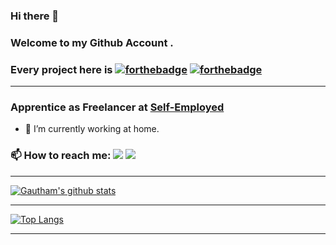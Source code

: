 ### Hi there 👋

<!--
**gauthamp10/gauthamp10** is a ✨ _special_ ✨ repository because its `README.md` (this file) appears on your GitHub profile.

Here are some ideas to get you started:

- 🔭 I’m currently working on ...
- 👯 I’m looking to collaborate on ...
- 🤔 I’m looking for help with ...
- 💬 Ask me about ...
- 📫 How to reach me: ...
- 😄 Pronouns: ...
- ⚡ Fun fact: ...
-->

### Welcome to my Github Account . 

### Every project here is [![forthebadge](https://forthebadge.com/images/badges/open-source.svg)](https://forthebadge.com) [![forthebadge](https://forthebadge.com/images/badges/built-with-love.svg)](https://forthebadge.com)

--------------------------------------------

### Apprentice as Freelancer at [Self-Employed](https://gauthamp10.github.io/contact.html)

- 🌱 I’m currently working at home.

### 📫 How to reach me: [<img src="https://img.shields.io/badge/<Gauthamprakash1>%20-%231DA1F2.svg?&style=for-the-badge&logo=Twitter&logoColor=white"/>](https://twitter.com/Gauthamprakash1) [<img src="https://img.shields.io/badge/<gautham>%20-%23E4405F.svg?&style=for-the-badge&logo=LinkedIn&logoColor=white"/>](https://www.linkedin.com/in/gautham-prakash-207442126/)
------------------------

[![Gautham's github stats](https://github-readme-stats.vercel.app/api?username=gauthamp10&count_private=true&show_icons=true&custom_title=Status&theme=merko)](https://github.com/anuraghazra/github-readme-stats)

---------------------------------------------------

[![Top Langs](https://github-readme-stats.vercel.app/api/top-langs/?username=gauthamp10&show_icons=true&layout=compact&theme=merko)](https://github.com/anuraghazra/github-readme-stats)

--------------------------------------------------
